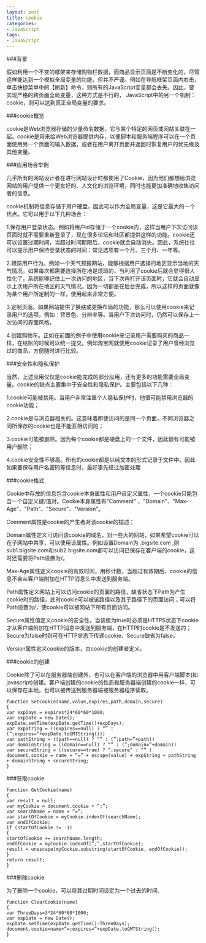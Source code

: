 ```yaml
---
layout: post
title: cookie
categories:
- JavaScript
tags:
- JavaScript
---
```


###背景

假如利用一个不变的框架来存储购物栏数据，而商品显示页面是不断变化的，尽管这样能达到一个模拟全局变量的功能，但并不严谨。例如在导航框架页面内右击，单击快捷菜单中的【刷新】命令，则所有的JavaScript变量都会丢失。因此，要实现严格的跨页面全局变量，这种方式是不行的， JavaScript中的另一个机制：cookie，则可以达到真正全局变量的要求。

###cookie概览

cookie是Web浏览器存储的少量命名数据，它与某个特定的网页或网站关联在一起。cookie是用来给Web浏览器提供内存，以便脚本和服务端程序可以在一个页面使用另一个页面的输入数据，或者在用户离开页面并返回时恢复用户的优先级及其他变量。

###应用场合举例

几乎所有的网站设计者在进行网站设计时都使用了Cookie，因为他们都想给浏览网站的用户提供一个更友好的、人文化的浏览环境，同时也能更加准确地收集访问者的信息。

cookie机制将信息存储于用户硬盘，因此可以作为全局变量，这是它最大的一个优点。它可以用于以下几种场合：

1.保存用户登录状态。例如将用户id存储于一个cookie内，这样当用户下次访问该页面时就不需要重新登录了，现在很多论坛和社区都提供这样的功能。cookie还可以设置过期时间，当超过时间期限后，cookie就会自动消失。因此，系统往往可以提示用户保持登录状态的时间：常见选项有一个月、三个月、一年等。

2.跟踪用户行为。例如一个天气预报网站，能够根据用户选择的地区显示当地的天气情况。如果每次都需要选择所在地是烦琐的，当利用了cookie后就会显得很人性化了，系统能够记住上一次访问的地区，当下次再打开该页面时，它就会自动显示上次用户所在地区的天气情况。因为一切都是在后台完成，所以这样的页面就像为某个用户所定制的一样，使用起来非常方便。

3.定制页面。如果网站提供了换肤或更换布局的功能，那么可以使用cookie来记录用户的选项，例如：背景色、分辨率等。当用户下次访问时，仍然可以保存上一次访问的界面风格。

4.创建购物车。正如在前面的例子中使用cookie来记录用户需要购买的商品一样，在结账的时候可以统一提交。例如淘宝网就使用cookie记录了用户曾经浏览过的商品，方便随时进行比较。

###安全性和隐私保护

当然，上述应用仅仅是cookie能完成的部分应用，还有更多的功能需要全局变量。cookie的缺点主要集中于安全性和隐私保护。主要包括以下几种：

1.cookie可能被禁用。当用户非常注重个人隐私保护时，他很可能禁用浏览器的cookie功能；

2.cookie是与浏览器相关的。这意味着即使访问的是同一个页面，不同浏览器之间所保存的cookie也是不能互相访问的；

3.cookie可能被删除。因为每个cookie都是硬盘上的一个文件，因此很有可能被用户删除；

4.cookie安全性不够高。所有的cookie都是以纯文本的形式记录于文件中，因此如果要保存用户名密码等信息时，最好事先经过加密处理

###cookie格式

Cookie中存放的信息包含cookie本身属性和用户自定义属性，一个cookie只能包含一个自定义键/值对。Cookie本身属性有"Comment" 、"Domain"、"Max-Age"、"Path"、"Secure"、"Version"。

Comment属性是cookie的产生者对该cookie的描述；

Domain属性定义可访问该cookie的域名，对一些大的网站，如果希望cookie可以在子网站中共享，可以使用该属性。例如设置Domain为 .bigsite.com ,则sub1.bigsite.com和sub2.bigsite.com都可以访问已保存在客户端的cookie，这时还需要将Path设置为/。

Max-Age属性定义cookie的有效时间，用秒计数，当超过有效期后，cookie的信息不会从客户端附加在HTTP消息头中发送到服务端。

Path属性定义网站上可以访问cookie的页面的路径，缺省状态下Path为产生cookie时的路径，此时cookie可以被该路径以及其子路径下的页面访问；可以将Path设置为/，使cookie可以被网站下所有页面访问。

Secure属性值定义cookie的安全性，当该值为true时必须是HTTPS状态下cookie才从客户端附加在HTTP消息中发送到服务端，在HTTP时cookie是不发送的；Secure为false时则可在HTTP状态下传递cookie，Secure缺省为false。

Version属性定义cookie的版本，由cookie的创建者定义。

###cookie的创建

Cookie除了可以在服务器端创建外，也可以在客户端的浏览器中用客户端脚本(如javascript)创建。客户端创建的cookie的性质和服务器端创建的cookie一样，可以保存在本地，也可以被传送到服务器端被服务器程序读取。

    function SetCookie(name,value,expires,path,domain,secure)
    {
    var expDays = expires*24*60*60*1000;
    var expDate = new Date();
    expDate.setTime(expDate.getTime()+expDays);
    var expString = ((expires==null) ? “” : (”;expires=”+expDate.toGMTString()))
    var pathString = ((path==null) ? “” : (”;path=”+path))
    var domainString = ((domain==null) ? “” : (”;domain=”+domain))
    var secureString = ((secure==true) ? “;secure” : “” )
    document.cookie = name + “=” + escape(value) + expString + pathString + domainString + secureString;
    }

###获取cookie
    
    function GetCookie(name)
    {
    var result = null;
    var myCookie = document.cookie + “;”;
    var searchName = name + “=”;
    var startOfCookie = myCookie.indexOf(searchName);
    var endOfCookie;
    if (startOfCookie != -1)
    {
    startOfCookie += searchName.length;
    endOfCookie = myCookie.indexOf(”;”,startOfCookie);
    result = unescape(myCookie.substring(startOfCookie, endOfCookie));
    }
    return result;
    }
    
###删除cookie

为了删除一个cookie，可以将其过期时间设定为一个过去的时间．    

    function ClearCookie(name)
    {
    var ThreeDays=3*24*60*60*1000;
    var expDate = new Date();
    expDate.setTime(expDate.getTime()-ThreeDays);
    document.cookie=name+”=;expires=”+expDate.toGMTString();
    }